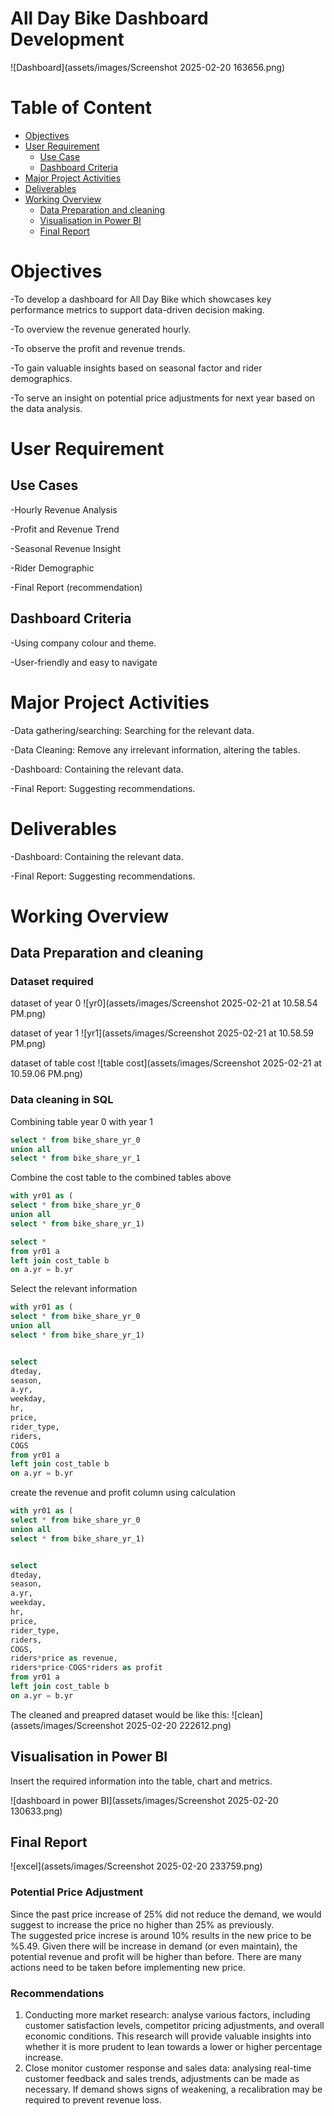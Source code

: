 # All Day Bike Dashboard Development 

![Dashboard](assets/images/Screenshot 2025-02-20 163656.png)

# Table of Content
- [Objectives](#objectives)
- [User Requirement](#user-requirement)
  - [Use Case](#use-case)
  - [Dashboard Criteria](#dashboard-criteria)
- [Major Project Activities ](#major-project-activities)
- [Deliverables](#deliverables)
- [Working Overview](#working-overview)
   - [Data Preparation and cleaning ](#data-preparation-and-cleaning)
  - [Visualisation in Power BI ](#visualisation-in-power-bi)
  - [Final Report](#final-report)

# Objectives
-To develop a dashboard for All Day Bike which showcases key performance metrics to support data-driven decision making.

-To overview the revenue generated hourly.

-To observe the profit and revenue trends.

-To gain valuable insights based on seasonal factor and rider demographics.

-To serve an insight on potential price adjustments for next year based on the data analysis.

# User Requirement 

## Use Cases 
-Hourly Revenue Analysis

-Profit and Revenue Trend

-Seasonal Revenue Insight

-Rider Demographic

-Final Report (recommendation)

## Dashboard Criteria
-Using company colour and theme.

-User-friendly and easy to navigate 

# Major Project Activities 
-Data gathering/searching: Searching for the relevant data.

-Data Cleaning: Remove any irrelevant information, altering the tables.

-Dashboard: Containing the relevant data.

-Final Report: Suggesting recommendations. 

# Deliverables
-Dashboard: Containing the relevant data.

-Final Report: Suggesting recommendations. 


# Working Overview

## Data Preparation and cleaning 

### Dataset required
 dataset of year 0
 ![yr0](assets/images/Screenshot 2025-02-21 at 10.58.54 PM.png)

 dataset of year 1
 ![yr1](assets/images/Screenshot 2025-02-21 at 10.58.59 PM.png)

 dataset of table cost
 ![table cost](assets/images/Screenshot 2025-02-21 at 10.59.06 PM.png)

### Data cleaning in SQL 

Combining table year 0 with year 1

```sql
select * from bike_share_yr_0
union all
select * from bike_share_yr_1
```

Combine the cost table to the combined tables above

```sql
with yr01 as (
select * from bike_share_yr_0
union all
select * from bike_share_yr_1)

select * 
from yr01 a
left join cost_table b
on a.yr = b.yr
```

Select the relevant information
```sql
with yr01 as (
select * from bike_share_yr_0
union all
select * from bike_share_yr_1)


select 
dteday,
season,
a.yr,
weekday,
hr,
price,
rider_type,
riders,
COGS
from yr01 a
left join cost_table b
on a.yr = b.yr
```

create the revenue and profit column using calculation

```sql
with yr01 as (
select * from bike_share_yr_0
union all
select * from bike_share_yr_1)


select 
dteday,
season,
a.yr,
weekday,
hr,
price,
rider_type,
riders,
COGS, 
riders*price as revenue,
riders*price-COGS*riders as profit
from yr01 a
left join cost_table b
on a.yr = b.yr
```

The cleaned and preapred dataset would be like this:
![clean](assets/images/Screenshot 2025-02-20 222612.png)

## Visualisation in Power BI 
Insert the required information into the table, chart and metrics.

![dashboard in power BI](assets/images/Screenshot 2025-02-20 130633.png)

## Final Report 
![excel](assets/images/Screenshot 2025-02-20 233759.png)

### Potential Price Adjustment	
Since the past price increase of 25% did not reduce the demand, we would suggest to increase the price no higher than 25% as previously. 	
The suggested price increse is around 10% results in the new price to be %5.49.	
Given there will be increase in demand (or even maintain), the potential revenue and profit will be higher than before.	
There are many actions need to be taken before implementing new price.	
	
### Recommendations	
1. Conducting more market research: analyse various factors, including customer satisfaction levels, competitor pricing adjustments, and overall economic conditions. This research will provide valuable insights into whether it is more prudent to lean towards a lower or higher percentage increase.	
2. Close monitor customer response and sales data: analysing real-time customer feedback and sales trends, adjustments can be made as necessary. If demand shows signs of weakening, a recalibration may be required to prevent revenue loss.	







